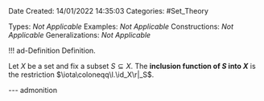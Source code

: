 <br />
<br />

Date Created: 14/01/2022 14:35:03
Categories: #Set_Theory

Types: _Not Applicable_
Examples: _Not Applicable_ 
Constructions: _Not Applicable_
Generalizations: _Not Applicable_

!!! ad-Definition Definition.

Let $X$ be a set and fix a subset $S\subseteq X$. The **inclusion function of $S$ into $X$** is the restriction $\iota\coloneqq\l.\id_X\r|_S$.

--- admonition
